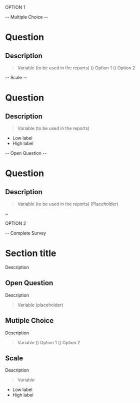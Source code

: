 
OPTION 1

-- Multiple Choice --

# Question
## Description
> Variable (to be used in the reports)
() Option 1
() Option 2

-- Scale --

# Question
## Description
> Variable (to be used in the reports)
- Low label
- High label

-- Open Question --

# Question
## Description
> Variable (to be used in the reports)
(Placeholder)

~

OPTION 2

-- Complete Survey

# Section title
Description

## Open Question
Description
> Variable
(placeholder)

## Mutiple Choice
Description
> Variable
() Option 1
() Option 2

## Scale
Description
> Variable
- Low label
- High label
